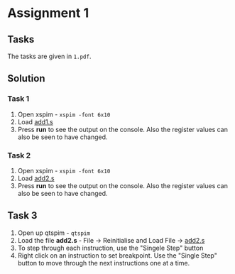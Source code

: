 # Assignment 1

## Tasks

The tasks are given in `1.pdf`.

## Solution

### Task 1
1. Open xspim - `xspim -font 6x10`
2. Load [add1.s](add1.s)
3. Press **run** to see the output on the console. Also the register values can also be seen to have changed.

### Task 2
1. Open xspim - `xspim -font 6x10`
2. Load [add2.s](add2.s)
3. Press **run** to see the output on the console. Also the register values can also be seen to have changed.

## Task 3
1. Open up qtspim - `qtspim`
2. Load the file **add2.s** - File → Reinitialise and Load File → [add2.s](add2.s)
3. To step through each instruction, use the "Singele Step" button
4. Right click on an instruction to set breakpoint. Use the "Single Step" button to move through the next instructions one at a time.
